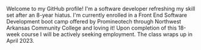 Welcome to my GitHub profile! I'm a software developer refreshing my skill set after an 8-year hiatus. I'm currently enrolled in a Front End Software Development boot camp offered by Promineotech through Northwest Arkansas Community College and loving it! Upon completion of this 18-week course I will be actively seeking employment. The class wraps up in April 2023.
